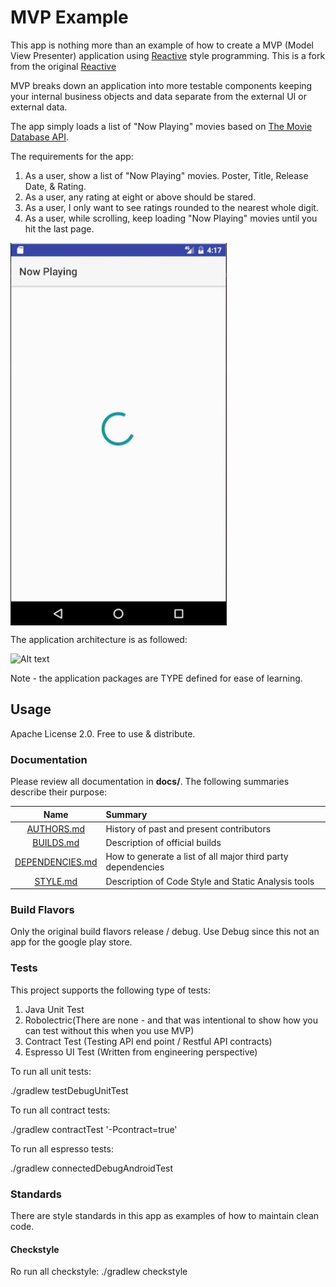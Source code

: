 # MVP Example
This app is nothing more than an example of how to create a MVP (Model View Presenter) application 
using  [Reactive](https://github.com/ReactiveX/RxAndroid) style programming. This is a fork from
the original [Reactive](https://github.com/HIFILEO/MVPExample)

MVP breaks down an application into more testable components keeping your internal business objects and data separate from
the external UI or external data.

The app simply loads a list of "Now Playing" movies based on [The Movie Database API](https://developers.themoviedb.org/3/movies/get-now-playing).

The requirements for the app:
1. As a user, show a list of "Now Playing" movies. Poster, Title, Release Date, & Rating. 
2. As a user, any rating at eight or above should be stared.
3. As a user, I only want to see ratings rounded to the nearest whole digit. 
4. As a user, while scrolling, keep loading "Now Playing" movies until you hit the last page. 

<img align="center" src="doc/demo.gif" alt="Demo of the app."/>

The application architecture is as followed: 

![Alt text](/doc/mvp_detailed_architecture.png?raw=true "App MVP Architecture")

Note - the application packages are TYPE defined for ease of learning.

## Usage

Apache License 2.0. Free to use & distribute.

### Documentation

Please review all documentation in **docs/**. The following summaries describe their purpose:

| Name                                                                                          | Summary                                                     |
| :--------------------------------------------------------------------------------------------:|:------------------------------------------------------------|
| [AUTHORS.md](https://github.com/HIFILEO/MVPExample/blob/master/docs/AUTHORS.md)               | History of past and present contributors                    |
| [BUILDS.md](https://github.com/HIFILEO/MVPExample/blob/master/docs/BUILDS.md)                 | Description of official builds                              |
| [DEPENDENCIES.md](https://github.com/HIFILEO/MVPExample/blob/master/docs/DEPENDENCIES.md)     | How to generate a list of all major third party dependencies|
| [STYLE.md](https://github.com/HIFILEO/MVPExample/blob/master/docs/STYLE.md)                   | Description of Code Style and Static Analysis tools         |

### Build Flavors

Only the original build flavors release / debug. Use Debug since this
not an app for the google play store.

### Tests

This project supports the following type of tests:

1. Java Unit Test
2. Robolectric(There are none - and that was intentional to show how you can test without this when you use MVP)
3. Contract Test (Testing API end point / Restful API contracts)
4. Espresso UI Test (Written from engineering perspective)

To run all unit tests:

./gradlew testDebugUnitTest

To run all contract tests:

./gradlew contractTest '-Pcontract=true'

To run all espresso tests:

./gradlew connectedDebugAndroidTest

### Standards

There are style standards in this app as examples of how to maintain clean code.

#### Checkstyle

Ro run all checkstyle:
./gradlew checkstyle